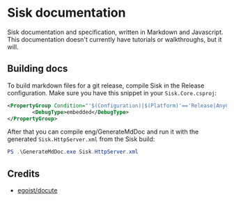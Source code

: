 ﻿# Sisk documentation

Sisk documentation and specification, written in Markdown and Javascript. This documentation doesn't currently have tutorials or walkthroughs, but it will.

## Building docs

To build markdown files for a git release, compile Sisk in the Release configuration. Make sure you have this snippet in your `Sisk.Core.csproj`:

```xml
<PropertyGroup Condition="'$(Configuration)|$(Platform)'=='Release|AnyCPU'">
		<DebugType>embedded</DebugType>
</PropertyGroup>
```

After that you can compile eng/GenerateMdDoc and run it with the generated `Sisk.HttpServer.xml` from the Sisk build:

```powershell
PS .\GenerateMdDoc.exe Sisk.HttpServer.xml
```

## Credits

- [egoist/docute](https://github.com/egoist/docute)